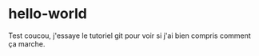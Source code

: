 # hello-world
Test
coucou, j'essaye le tutoriel git pour voir si j'ai bien compris comment ça marche.

